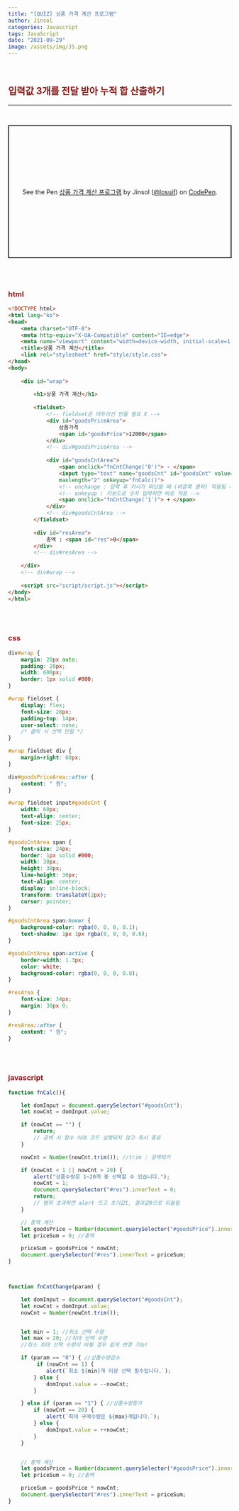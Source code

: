```yaml
---
title: "[QUIZ] 상품 가격 계산 프로그램"
author: Jinsol
categories: Javascript
tags: JavaScript
date: "2021-09-29"
image: /assets/img/JS.png
---
```


<br>

## <span style="color:#8e1a1a">입력값 3개를 전달 받아 누적 합 산출하기</span>

<hr>
<br>

<p class="codepen" data-height="300" data-default-tab="html,result" data-slug-hash="oNwJZOe" data-user="losuif" style="height: 300px; box-sizing: border-box; display: flex; align-items: center; justify-content: center; border: 2px solid; margin: 1em 0; padding: 1em;">
  <span>See the Pen <a href="https://codepen.io/losuif/pen/oNwJZOe">
  상품 가격 계산 프로그램</a> by Jinsol (<a href="https://codepen.io/losuif">@losuif</a>)
  on <a href="https://codepen.io">CodePen</a>.</span>
</p>
<script async src="https://cpwebassets.codepen.io/assets/embed/ei.js"></script>


<br><br>

### <span style="color:#8e1a1a">html</span>

```html
<!DOCTYPE html>
<html lang="ko">
<head>
    <meta charset="UTF-8">
    <meta http-equiv="X-UA-Compatible" content="IE=edge">
    <meta name="viewport" content="width=device-width, initial-scale=1.0">
    <title>상품 가격 계산</title>
    <link rel="stylesheet" href="style/style.css">
</head>
<body>
    
    <div id="wrap">
        
        <h1>상품 가격 계산</h1>
        
        <fieldset>
            <!-- fieldset은 테두리선 만들 필요 X -->
            <div id="goodsPriceArea">
                상품가격
                <span id="goodsPrice">12000</span>
            </div>
            <!-- div#goodsPriceArea -->
            
            <div id="goodsCntArea"> 
                <span onclick="fnCntChange('0')"> - </span>
                <input type="text" name="goodsCnt" id="goodsCnt" value="1"
                maxlength="2" onkeyup="fnCalc()">
                <!-- onchange : 입력 후 커서가 떠났을 때 (바깥쪽 클릭) 적용됨 -->
                <!-- onkeyup : 키보드로 숫자 입력하면 바로 적용 -->
                <span onclick="fnCntChange('1')"> + </span>
            </div>
            <!-- div#goodsCntArea -->
        </fieldset>
        
        <div id="resArea">
            총액 : <span id="res">0</span>
        </div>
        <!-- div#resArea -->
        
    </div>
    <!-- div#wrap -->
    
    <script src="script/script.js"></script>
</body>
</html>
```

<br><br>

### <span style="color:#8e1a1a">css</span>

```css
div#wrap {
    margin: 20px auto;
    padding: 20px;
    width: 600px;
    border: 1px solid #000;
}

#wrap fieldset {
    display: flex;
    font-size: 28px;
    padding-top: 14px;
    user-select: none;
    /* 클릭 시 선택 안됨 */
}

#wrap fieldset div {
    margin-right: 60px;
}

div#goodsPriceArea::after {
    content: " 원";
}

#wrap fieldset input#goodsCnt {
    width: 60px;
    text-align: center;
    font-size: 25px;
}

#goodsCntArea span {
    font-size: 24px;
    border: 1px solid #000;
    width: 30px;
    height: 30px;
    line-height: 30px;
    text-align: center;
    display: inline-block;
    transform: translateY(2px);
    cursor: pointer;
}

#goodsCntArea span:hover {
    background-color: rgba(0, 0, 0, 0.1);
    text-shadow: 1px 1px rgba(0, 0, 0, 0.6);
}

#goodsCntArea span:active {
    border-width: 1.3px;
    color: white;
    background-color: rgba(0, 0, 0, 0.8);
}

#resArea {
    font-size: 34px;
    margin: 30px 0;
}

#resArea::after {
    content: " 원";
}
```

<br><br>

### <span style="color:#8e1a1a">javascript</span>

```javascript
function fnCalc(){

    let domInput = document.querySelector("#goodsCnt");
    let nowCnt = domInput.value;

    if (nowCnt == "") {
        return;
        // 공백 시 함수 아래 코드 실행되지 않고 즉시 종료
    }

    nowCnt = Number(nowCnt.trim()); //trim : 공백제거

    if (nowCnt < 1 || nowCnt > 20) {
        alert("상품수량은 1~20개 중 선택할 수 있습니다.");
        nowCnt = 1;
        document.querySelector("#res").innerText = 0;
        return;
        // 범위 초과하면 alert 뜨고 초기값1, 결과값0으로 되돌림
    }

    // 총액 계산
    let goodsPrice = Number(document.querySelector("#goodsPrice").innerText); // 상품 가격
    let priceSum = 0; //총액

    priceSum = goodsPrice * nowCnt;
    document.querySelector("#res").innerText = priceSum; 
}



function fnCntChange(param) {

    let domInput = document.querySelector("#goodsCnt");
    let nowCnt = domInput.value;
    nowCnt = Number(nowCnt.trim()); 


    let min = 1; //최소 선택 수량
    let max = 20; //최대 선택 수량
    //최소 최대 선택 수량이 바뀔 경우 쉽게 변경 가능!

    if (param == "0") { //상품수량감소
         if (nowCnt == 1) {
            alert(`최소 ${min}개 이상 선택 필수입니다.`);
        } else {
            domInput.value = --nowCnt;
        }

    } else if (param == "1") { //상품수량증가
        if (nowCnt == 20) {
            alert(`최대 구매수량은 ${max}개입니다.`);
        } else {
            domInput.value = ++nowCnt;
        }
    }


    // 총액 계산
    let goodsPrice = Number(document.querySelector("#goodsPrice").innerText); // 상품 가격
    let priceSum = 0; //총액

    priceSum = goodsPrice * nowCnt;
    document.querySelector("#res").innerText = priceSum; 
}
```
